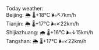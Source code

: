 Today weather:  
Beijing: 🌦 🌡️+18°C 🌬️↖7km/h  
Tianjin: 🌦 🌡️+17°C 🌬️↙22km/h  
Shijiazhuang: 🌧 🌡️+16°C 🌬️↓15km/h  
Tangshan: 🌦 🌡️+17°C 🌬️↙22km/h  
